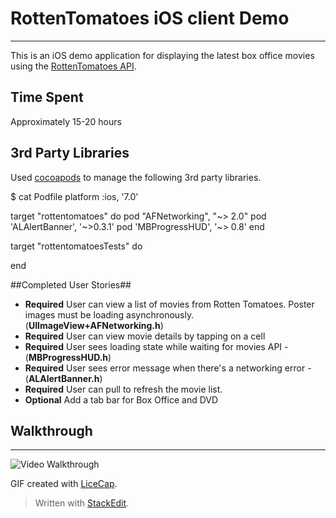 RottenTomatoes iOS client Demo
==============================

------------------------------
This is an iOS demo application for displaying the latest box office movies using the [RottenTomatoes API](http://developer.rottentomatoes.com/).

## Time Spent ##
Approximately 15-20 hours

## 3rd Party Libraries ##

Used [cocoapods](http://cocoapods.org/) to manage the following 3rd party libraries.

$ cat Podfile
platform :ios, '7.0'

target "rottentomatoes" do
pod "AFNetworking", "~> 2.0"
pod 'ALAlertBanner', '~>0.3.1'
pod 'MBProgressHUD', '~> 0.8'
end

target "rottentomatoesTests" do

end



##Completed User Stories##

 - **Required** User can view a list of movies from Rotten Tomatoes.  Poster images must be loading asynchronously.(**UIImageView+AFNetworking.h**)
 - **Required** User can view movie details by tapping on a cell
 - **Required** User sees loading state while waiting for movies API - (**MBProgressHUD.h**)
 - **Required** User sees error message when there's a networking error - (**ALAlertBanner.h**)
 - **Required** User can pull to refresh the movie list.
 - **Optional** Add a tab bar for Box Office and DVD

## Walkthrough ##
----------
![Video Walkthrough](rottentomatoes.gif)

GIF created with [LiceCap](http://www.cockos.com/licecap/).
 
> Written with [StackEdit](https://stackedit.io/).

